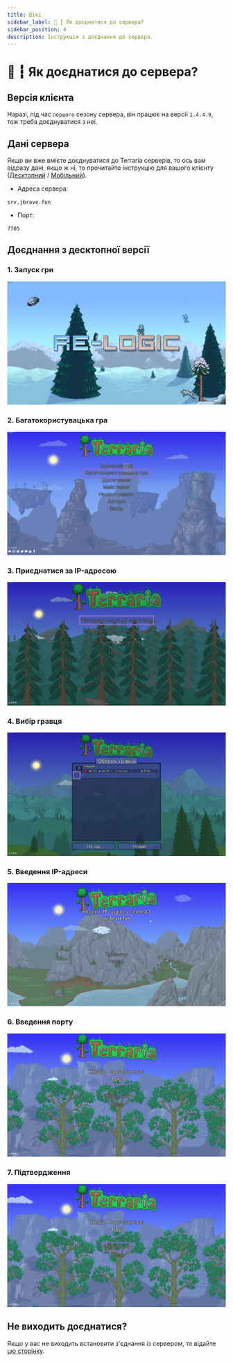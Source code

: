 ```yaml
---
title: Вікі
sidebar_label: 🎫 ┇ Як доєднатися до сервера?
sidebar_position: 4
description: Інструкція з доєднання до сервера.
---
```

# 🎫 ┇ Як доєднатися до сервера?

## Версія клієнта

Наразі, під час `першого` сезону сервера, він працює на версії `1.4.4.9`, тож треба доєднуватися з неї.
## Дані сервера

Якщо ви вже вмієте доєднуватися до Terraria серверів, то ось вам відразу дані, якщо ж ні, то прочитайте інструкцію для вашого клієнту ([Десктопний](/how-to-join#доєднання-з-десктопної-версії) / [Мобільний](/how-to-join#доєднання-з-мобільної-версії)).

- Адреса сервера:

```
srv.jbrave.fun
```

- Порт:

```
7705
```

## Доєднання з десктопної версії

### 1. Запуск гри

![1707901135543](image/how-to-join/1707901135543.png)

### 2. Багатокористувацька гра

![1707901156160](image/how-to-join/1707901156160.png)

### 3. Приєднатися за IP-адресою

![1707901168043](image/how-to-join/1707901168043.png)

### 4. Вибір гравця

![1707901176552](image/how-to-join/1707901176552.png)

### 5. Введення IP-адреси

![1707901185080](image/how-to-join/1707901185080.png)

### 6. Введення порту

![1707901192659](image/how-to-join/1707901192659.png)

### 7. Підтвердження

![1707901205648](image/how-to-join/1707901205648.png)

## Не виходить доєднатися?

Якщо у вас не виходить встановити з'єднання із сервером, то відайте [цю сторінку](/cant-join).
